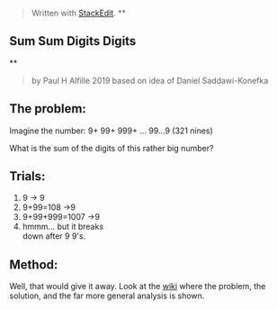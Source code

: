 


> Written with [StackEdit](https://stackedit.io/).
> **

## Sum Sum Digits Digits

**
> by Paul H Alfille 2019 based on idea of Daniel Saddawi-Konefka
> 

## The problem:
Imagine the number:
9+
99+
999+
...
99...9 (321 nines)

What is the sum of the digits of this rather big number?

## Trials:

 1. 9 -> 9
 2. 9+99=108 ->9
 3. 9+99+999=1007 ->9 
 4. hmmm... but it breaks  
    down after 9 9's.

## Method:

 Well, that would give it away. Look at the [wiki](https://github.com/alfille/sum-sum-digit-digit/wiki) where the  problem, the solution, and the far more general analysis is shown.


<!--stackedit_data:
eyJoaXN0b3J5IjpbMTI5NDI1NjA0OV19
-->
